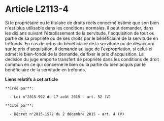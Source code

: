 # Article L2113-4

Si le propriétaire ou le titulaire de droits réels concerné estime que son bien n'est plus utilisable dans les conditions
normales, il peut demander, dans les dix ans suivant l'établissement de la servitude, l'acquisition de tout ou partie de sa
propriété ou de ses droits par le bénéficiaire de la servitude en tréfonds. En cas de refus du bénéficiaire de la servitude
ou de désaccord sur le prix d'acquisition, il demande au juge de l'expropriation, si celui-ci admet le bien-fondé de la
demande, de fixer le prix d'acquisition. La décision du juge emporte transfert de propriété dans les conditions de droit
commun en ce qui concerne le bien ou la partie du bien acquis par le bénéficiaire de la servitude en tréfonds.

**Liens relatifs à cet article**

	**Créé par**:

	  - Loi n°2015-992 du 17 août 2015 - art. 52 (V)

	**Cité par**:

	  - Décret n°2015-1572 du 2 décembre 2015 - art. 4 (V)
